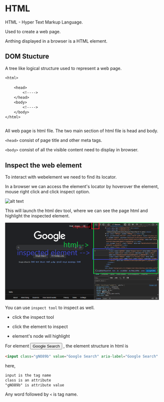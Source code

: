 # HTML

HTML - Hyper Text Markup Language.

Used to create a web page.

Anthing displayed in a browser is a HTML element.

## DOM Stucture

A tree like logical structure used to represent a web page.

    <html>

        <head>
            <!---->
        </head>
        <body>
            <!---->
        </body>
    </html>

##

All web page is html file.
The two main section of html file is head and body.

`<head>` consist of page title and other meta tags.

`<body>` consist of all the visible content need to display in browser.

## Inspect the web element

To interact with webelement we need to find its locator.

In a browser we can access the element's locator by hoverover the element, mouse right click and click inspect option.

![alt text](inspect.png)

This will launch the html dev tool, where we can see the page html and highlight the inspected element.

![html dev tool](../images/devtool.png)

You can use `inspect tool` to inspect as well.

* click the inspect tool

* click the element to inspect

* element's node will highlight

For element <input class="gNO89b" value="Google Search" aria-label="Google Search" name="btnK" role="button" tabindex="0" type="submit" data-ved="0ahUKEwiGsKD7ubqEAxWN4TgGHYC-A_AQ4dUDCBE"> , the element structure in html is

```html
<input class="gNO89b" value="Google Search" aria-label="Google Search" name="btnK" role="button" tabindex="0" type="submit" data-ved="0ahUKEwiGsKD7ubqEAxWN4TgGHYC-A_AQ4dUDCBE">
```

here,

    input is the tag name
    class is an attribute
    "gNO89b" is attribute value

Any word followed by `<` is tag name.
